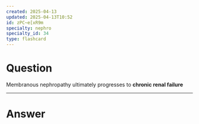 ```yaml
---
created: 2025-04-13
updated: 2025-04-13T10:52
id: zPC~e[xR9m
specialty: nephro
specialty_id: 34
type: flashcard
---
```


# Question
Membranous nephropathy ultimately progresses to **chronic renal failure**

---

# Answer
